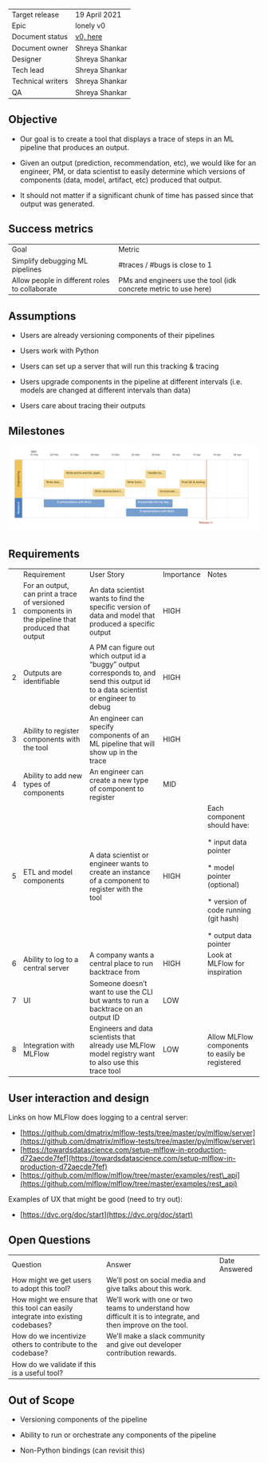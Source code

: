|     |     |
| --- | --- |
| Target release | 19 April 2021 |
| Epic | lonely v0 |
| Document status | [v0, here](https://ml-db.atlassian.net/l/c/sbx2SgYN) |
| Document owner | Shreya Shankar |
| Designer | Shreya Shankar |
| Tech lead | Shreya Shankar |
| Technical writers | Shreya Shankar |
| QA  | Shreya Shankar |


Objective
---------

*   Our goal is to create a tool that displays a trace of steps in an ML pipeline that produces an output.
    
*   Given an output (prediction, recommendation, etc), we would like for an engineer, PM, or data scientist to easily determine which versions of components (data, model, artifact, etc) produced that output.
    
*   It should not matter if a significant chunk of time has passed since that output was generated.
    

Success metrics
---------------

|     |     |
| --- | --- |
| Goal | Metric |
| Simplify debugging ML pipelines | #traces / #bugs is close to 1 |
| Allow people in different roles to collaborate | PMs and engineers use the tool (idk concrete metric to use here) |

Assumptions
-----------

*   Users are already versioning components of their pipelines
    
*   Users work with Python
    
*   Users can set up a server that will run this tracking & tracing
    
*   Users upgrade components in the pipeline at different intervals (i.e. models are changed at different intervals than data)
    
*   Users care about tracing their outputs
    

Milestones
----------

![](./roadmap.png)

Requirements
------------

|     |     |     |     |     |
| --- | --- | --- | --- | --- |
|     | Requirement | User Story | Importance | Notes |
| 1   | For an output, can print a trace of versioned components in the pipeline that produced that output | An data scientist wants to find the specific version of data and model that produced a specific output | HIGH |     |
| 2   | Outputs are identifiable | A PM can figure out which output id a “buggy” output corresponds to, and send this output id to a data scientist or engineer to debug | HIGH |     |
| 3   | Ability to register components with the tool | An engineer can specify components of an ML pipeline that will show up in the trace | HIGH |     |
| 4   | Ability to add new types of components | An engineer can create a new type of component to register | MID |     |
| 5   | ETL and model components | A data scientist or engineer wants to create an instance of a component to register with the tool | HIGH | Each component should have:<br><br>*   input data pointer<br>    <br>*   model pointer (optional)<br>    <br>*   version of code running (git hash)<br>    <br>*   output data pointer |
| 6   | Ability to log to a central server | A company wants a central place to run backtrace from | HIGH | Look at MLFlow for inspiration |
| 7   | UI  | Someone doesn’t want to use the CLI but wants to run a backtrace on an output ID | LOW |     |
| 8   | Integration with MLFlow | Engineers and data scientists that already use MLFlow model registry want to also use this trace tool | LOW | Allow MLFlow components to easily be registered |

User interaction and design
---------------------------

Links on how MLFlow does logging to a central server:

*   [https://github.com/dmatrix/mlflow-tests/tree/master/py/mlflow/server](https://github.com/dmatrix/mlflow-tests/tree/master/py/mlflow/server)
*   [https://towardsdatascience.com/setup-mlflow-in-production-d72aecde7fef](https://towardsdatascience.com/setup-mlflow-in-production-d72aecde7fef)
*   [https://github.com/mlflow/mlflow/tree/master/examples/rest\_api](https://github.com/mlflow/mlflow/tree/master/examples/rest_api)

Examples of UX that might be good (need to try out):

*   [https://dvc.org/doc/start](https://dvc.org/doc/start)
    

Open Questions
--------------

|     |     |     |
| --- | --- | --- |
| Question | Answer | Date Answered |
| How might we get users to adopt this tool? | We’ll post on social media and give talks about this work. |     |
| How might we ensure that this tool can easily integrate into existing codebases? | We’ll work with one or two teams to understand how difficult it is to integrate, and then improve on the tool. |     |
| How do we incentivize others to contribute to the codebase? | We’ll make a slack community and give out developer contribution rewards. |     |
| How do we validate if this is a useful tool? |     |     |

Out of Scope
------------

*   Versioning components of the pipeline
    
*   Ability to run or orchestrate any components of the pipeline
    
*   Non-Python bindings (can revisit this)